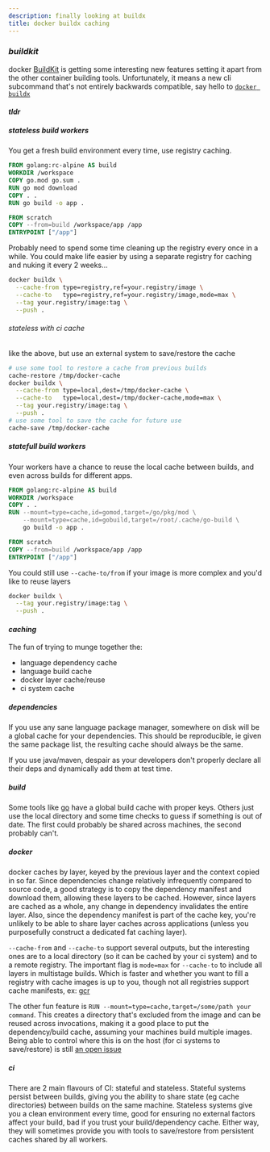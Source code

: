 ```yaml
---
description: finally looking at buildx
title: docker buildx caching
---
```


### _buildkit_

docker [BuildKit](https://docs.docker.com/develop/develop-images/build_enhancements/)
is getting some interesting new features
setting it apart from the other container building tools.
Unfortunately, it means a new cli subcommand that's not entirely backwards compatible,
say hello to [`docker buildx`](https://github.com/docker/buildx)

#### _tldr_

##### _stateless_ build workers

You get a fresh build environment every time, use registry caching.

```Dockerfile
FROM golang:rc-alpine AS build
WORKDIR /workspace
COPY go.mod go.sum .
RUN go mod download
COPY . .
RUN go build -o app .

FROM scratch
COPY --from=build /workspace/app /app
ENTRYPOINT ["/app"]
```

Probably need to spend some time cleaning up the registry every once in a while.
You could make life easier by using a separate registry for caching
and nuking it every 2 weeks...

```sh
docker buildx \
  --cache-from type=registry,ref=your.registry/image \
  --cache-to   type=registry,ref=your.registry/image,mode=max \
  --tag your.registry/image:tag \
  --push .
```

###### _stateless_ with ci cache

like the above, but use an external system to save/restore the cache

```sh
# use some tool to restore a cache from previous builds
cache-restore /tmp/docker-cache
docker buildx \
  --cache-from type=local,dest=/tmp/docker-cache \
  --cache-to   type=local,dest=/tmp/docker-cache,mode=max \
  --tag your.registry/image:tag \
  --push .
# use some tool to save the cache for future use
cache-save /tmp/docker-cache
```

##### _statefull_ build workers

Your workers have a chance to reuse the local cache between builds,
and even across builds for different apps.

```Dockerfile
FROM golang:rc-alpine AS build
WORKDIR /workspace
COPY . .
RUN --mount=type=cache,id=gomod,target=/go/pkg/mod \
    --mount=type=cache,id=gobuild,target=/root/.cache/go-build \
    go build -o app .

FROM scratch
COPY --from=build /workspace/app /app
ENTRYPOINT ["/app"]
```

You could still use `--cache-to/from` if your image is more complex
and you'd like to reuse layers

```sh
docker buildx \
  --tag your.registry/image:tag \
  --push .
```

#### _caching_

The fun of trying to munge together the:

- language dependency cache
- language build cache
- docker layer cache/reuse
- ci system cache

##### _dependencies_

If you use any sane language package manager,
somewhere on disk will be a global cache for your dependencies.
This should be reproducible, ie given the same package list,
the resulting cache should always be the same.

If you use java/maven, despair as your developers don't properly declare all their deps
and dynamically add them at test time.

##### _build_

Some tools like [go](https://golang.org/cmd/go/#hdr-Build_and_test_caching)
have a global build cache with proper keys.
Others just use the local directory
and some time checks to guess if something is out of date.
The first could probably be shared across machines, the second probably can't.

##### _docker_

docker caches by layer, keyed by the previous layer and the context copied in so far.
Since dependencies change relatively infrequently compared to source code,
a good strategy is to copy the dependency manifest and download them,
allowing these layers to be cached.
However, since layers are cached as a whole,
any change in dependency invalidates the entire layer.
Also, since the dependency manifest is part of the cache key,
you're unlikely to be able to share layer caches across applications
(unless you purposefully construct a dedicated fat caching layer).

`--cache-from` and `--cache-to` support several outputs,
but the interesting ones are to a local directory
(so it can be cached by your ci system)
and to a remote registry.
The important flag is `mode=max` for `--cache-to` to include all layers in multistage builds.
Which is faster and whether you want to fill a registry with cache images
is up to you, though not all registries support cache manifests,
ex: [gcr](https://github.com/moby/buildkit/issues/1143)

The other fun feature is `RUN --mount=type=cache,target=/some/path your command`.
This creates a directory that's excluded from the image
and can be reused across invocations, making it a good place to put the
dependency/build cache, assuming your machines build multiple images.
Being able to control where this is on the host
(for ci systems to save/restore)
is still [an open issue](https://github.com/moby/buildkit/issues/1512)

##### _ci_

There are 2 main flavours of CI: stateful and stateless.
Stateful systems persist between builds, giving you the ability to share state
(eg cache directories) between builds on the same machine.
Stateless systems give you a clean environment every time,
good for ensuring no external factors affect your build,
bad if you trust your build/dependency cache.
Either way, they will sometimes provide you with tools to save/restore
from persistent caches shared by all workers.
